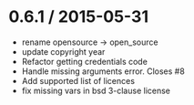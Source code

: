 
0.6.1 / 2015-05-31
==================

  * rename opensource -> open_source
  * update copyright year
  * Refactor getting credentials code
  * Handle missing arguments error. Closes #8
  * Add supported list of licences
  * fix missing vars in bsd 3-clause license
